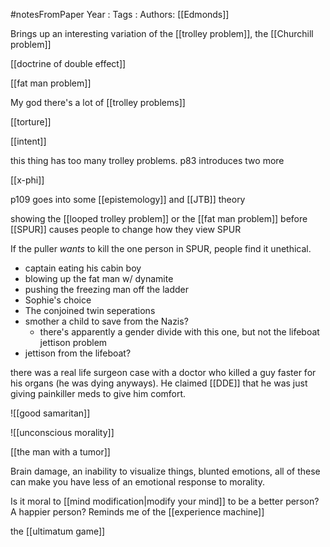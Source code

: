#notesFromPaper
Year   :
Tags   :
Authors: [[Edmonds]]

Brings up an interesting variation of the [[trolley problem]], the [[Churchill problem]]

[[doctrine of double effect]]

[[fat man problem]]

My god there's a lot of [[trolley problems]]

[[torture]]

[[intent]]

this thing has too many trolley problems. p83 introduces two more

[[x-phi]]

p109 goes into some [[epistemology]] and [[JTB]] theory

showing the [[looped trolley problem]] or the [[fat man problem]] before [[SPUR]] causes people to change how they view SPUR

If the puller *wants* to kill the one person in SPUR, people find it unethical.

 - captain eating his cabin boy
 - blowing up the fat man w/ dynamite
 - pushing the freezing man off the ladder
 - Sophie's choice
 - The conjoined twin seperations
 - smother a child to save from the Nazis?
   - there's apparently a gender divide with this one, but not the lifeboat jettison problem
 - jettison from the lifeboat?

there was a real life surgeon case with a doctor who killed a guy faster for his organs (he was dying anyways). He claimed [[DDE]] that he was just giving painkiller meds to give him comfort. 

![[good samaritan]]

![[unconscious morality]]

[[the man with a tumor]]

Brain damage, an inability to visualize things, blunted emotions, all of these can make you have less of an emotional response to morality.

Is it moral to [[mind modification|modify your mind]] to be a better person? A happier person? Reminds me of the [[experience machine]]

the [[ultimatum game]]


